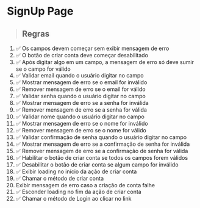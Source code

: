 # SignUp Page

> ## Regras 
01. ✅ Os campos devem começar sem exibir mensagem de erro
02. ✅ O botão de criar conta deve começar desabilitado
03. ✅ Após digitar algo em um campo, a mensagem de erro só deve sumir se o campo for válido
04. ✅  Validar email quando o usuário digitar no campo
05. ✅ Mostrar mensagem de erro se o email for inválido
06. ✅ Remover mensagem de erro se o email for válido
07. ✅  Validar senha quando o usuário digitar no campo
08. ✅ Mostrar mensagem de erro se a senha for inválida
09. ✅ Remover mensagem de erro se a senha for válida
10. ✅  Validar nome quando o usuário digitar no campo
11. ✅ Mostrar mensagem de erro se o nome for inválido
12. ✅ Remover mensagem de erro se o nome for válido
13. ✅  Validar confirmação de senha quando o usuário digitar no campo
14. ✅ Mostrar mensagem de erro se a confirmação de senha for inválida
15. ✅ Remover mensagem de erro se a confirmação de senha for válida
16. ✅ Habilitar o botão de criar conta se todos os campos forem válidos
17. ✅ Desabilitar o botão de criar conta se algum campo for inválido
18. ✅ Exibir loading no início da ação de criar conta
19. ✅ Chamar o método de criar conta
20.  Exibir mensagem de erro caso a criação de conta falhe
21. ✅ Esconder loading no fim da ação de criar conta
22. ✅ Chamar o método de Login ao clicar no link